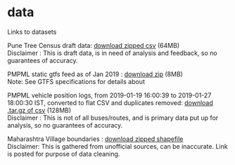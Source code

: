 # data
Links to datasets

Pune Tree Census draft data: [download zipped csv](http://nikhilvj.co.in/files/trees/trees_all_clean1.csv.zip) (64MB)  
Disclaimer : This is draft data, is in need of analysis and feedback, so no guarantees of accuracy.

PMPML static gtfs feed as of Jan 2019 : [download zip](http://nikhilvj.co.in/files/pmpml/pmpml-gtfs.zip) (8MB)  
Note: See GTFS specifications for details about 

PMPML vehicle position logs, from 2019-01-19 16:00:39 to 2019-01-27 18:00:30 IST, converted to flat CSV and duplicates removed:
 [download .tar.gz of csv](http://nikhilvj.co.in/files/pmpml/pmpml_gpslogs_19.1.19_4pm_to_27.1.19_6pm.tar.gz) (128MB)  
Disclaimer : This is not of all buses/routes, and is primary data put up for analysis, so no guarantees of accuracy.

Maharashtra Village boundaries : [download zipped shapefile](https://drive.google.com/open?id=0B3gxOiUzXTR-RVdZNXh4X1huUG8)  
Disclaimer: This is gathered from unofficial sources, can be inaccurate. Link is posted for purpose of data cleaning.
